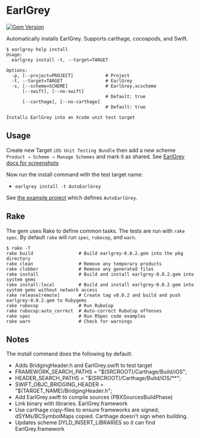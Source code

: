 # EarlGrey

[![Gem Version](https://badge.fury.io/rb/earlgrey.svg)](https://rubygems.org/gems/earlgrey)

Automatically installs EarlGrey. Supports carthage, cocoapods, and Swift.

```
$ earlgrey help install
Usage:
  earlgrey install -t, --target=TARGET

Options:
  -p, [--project=PROJECT]            # Project
  -t, --target=TARGET                # EarlGrey
  -s, [--scheme=SCHEME]              # EarlGrey.xcscheme
      [--swift], [--no-swift]
                                     # Default: true
      [--carthage], [--no-carthage]
                                     # Default: true

Installs EarlGrey into an Xcode unit test target
```

## Usage

Create new Target `iOS Unit Testing Bundle` then add a new scheme
`Product → Scheme → Manage Schemes` and mark it as shared.
See [EarlGrey docs for screenshots](https://github.com/google/EarlGrey/blob/master/docs/install-and-run.md)

Now run the install command with the test target name:

- `earlgrey install -t AutoEarlGrey`

See [the example project](https://github.com/bootstraponline/swift_xcuitest_example/tree/earlgrey/Example)
which defines `AutoEarlGrey`.

## Rake

The gem uses Rake to define common tasks. The tests are run with `rake spec`.
By default `rake` will run `spec`, `rubocop`, and `warn`.

```
$ rake -T
rake build                 # Build earlgrey-0.0.2.gem into the pkg directory
rake clean                 # Remove any temporary products
rake clobber               # Remove any generated files
rake install               # Build and install earlgrey-0.0.2.gem into system gems
rake install:local         # Build and install earlgrey-0.0.2.gem into system gems without network access
rake release[remote]       # Create tag v0.0.2 and build and push earlgrey-0.0.2.gem to Rubygems
rake rubocop               # Run RuboCop
rake rubocop:auto_correct  # Auto-correct RuboCop offenses
rake spec                  # Run RSpec code examples
rake warn                  # Check for warnings
```

## Notes

The install command does the following by default:

- Adds BridgingHeader.h and EarlGrey.swift to test target
- FRAMEWORK_SEARCH_PATHS = "$(SRCROOT)/Carthage/Build/iOS";
- HEADER_SEARCH_PATHS = "$(SRCROOT)/Carthage/Build/iOS/**";
- SWIFT_OBJC_BRIDGING_HEADER = "$(TARGET_NAME)/BridgingHeader.h";
- Add EarlGrey.swift to compile sources (PBXSourcesBuildPhase)
- Link binary with libraries. EarlGrey.framework
- Use carthage copy-files to ensure frameworks are signed, dSYMs/BCSymbolMaps copied.
  Carthage doesn't sign when building.
- Updates scheme DYLD_INSERT_LIBRARIES so it can find EarlGrey.framework